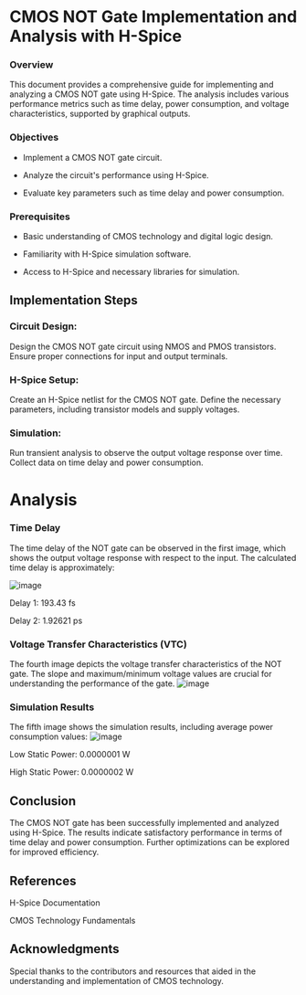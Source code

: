 # CMOS NOT Gate Implementation and Analysis with H-Spice
### Overview
This document provides a comprehensive guide for implementing and analyzing a CMOS NOT gate using H-Spice. The analysis includes various performance metrics such as time delay, power consumption, and voltage characteristics, supported by graphical outputs.

### Objectives
- Implement a CMOS NOT gate circuit.

- Analyze the circuit's performance using H-Spice.

- Evaluate key parameters such as time delay and power consumption.

### Prerequisites
- Basic understanding of CMOS technology and digital logic design.

- Familiarity with H-Spice simulation software.

- Access to H-Spice and necessary libraries for simulation.

## Implementation Steps
### Circuit Design:

Design the CMOS NOT gate circuit using NMOS and PMOS transistors.
Ensure proper connections for input and output terminals.
### H-Spice Setup:

Create an H-Spice netlist for the CMOS NOT gate.
Define the necessary parameters, including transistor models and supply voltages.
### Simulation:

Run transient analysis to observe the output voltage response over time.
Collect data on time delay and power consumption.
# Analysis
### Time Delay
The time delay of the NOT gate can be observed in the first image, which shows the output voltage response with respect to the input. The calculated time delay is approximately:

![image](https://github.com/user-attachments/assets/b6fb3379-f02e-4171-b02d-99c2cb7a89db)



Delay 1: 193.43 fs

Delay 2: 1.92621 ps



### Voltage Transfer Characteristics (VTC)
The fourth image depicts the voltage transfer characteristics of the NOT gate. The slope and maximum/minimum voltage values are crucial for understanding the performance of the gate.
![image](https://github.com/user-attachments/assets/fe5f1bbf-cf62-43f9-9174-3e1d353ed2dd)


### Simulation Results
The fifth image shows the simulation results, including average power consumption values:
![image](https://github.com/user-attachments/assets/2183e511-9772-4c2b-b0ad-6f7d1093d3e9)


Low Static Power: 0.0000001 W

High Static Power: 0.0000002 W

## Conclusion
The CMOS NOT gate has been successfully implemented and analyzed using H-Spice. The results indicate satisfactory performance in terms of time delay and power consumption. Further optimizations can be explored for improved efficiency.


## References
H-Spice Documentation

CMOS Technology Fundamentals

## Acknowledgments
Special thanks to the contributors and resources that aided in the understanding and implementation of CMOS technology.
